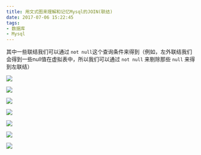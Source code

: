 ```yaml
---
title: 用文式图来理解和记忆Mysql的JOIN(联结)
date: 2017-07-06 15:22:45
tags:
- 数据库
- Mysql
---
```


其中一些联结我们可以通过 `not null`这个查询条件来得到（例如，左外联结我们会得到一些null值在虚拟表中，所以我们可以通过 `not null` 来剔除那些 `null` 来得到左联结）

![](http://oklbfi1yj.bkt.clouddn.com/%E7%94%A8%E6%96%87%E5%BC%8F%E5%9B%BE%E6%9D%A5%E7%90%86%E8%A7%A3%E5%92%8C%E8%AE%B0%E5%BF%86Mysql%E7%9A%84JOIN%28%E8%81%94%E7%BB%93%29/1.PNG)

![](http://oklbfi1yj.bkt.clouddn.com/%E7%94%A8%E6%96%87%E5%BC%8F%E5%9B%BE%E6%9D%A5%E7%90%86%E8%A7%A3%E5%92%8C%E8%AE%B0%E5%BF%86Mysql%E7%9A%84JOIN%28%E8%81%94%E7%BB%93%29/2.PNG)

<!-- more -->

![](http://oklbfi1yj.bkt.clouddn.com/%E7%94%A8%E6%96%87%E5%BC%8F%E5%9B%BE%E6%9D%A5%E7%90%86%E8%A7%A3%E5%92%8C%E8%AE%B0%E5%BF%86Mysql%E7%9A%84JOIN%28%E8%81%94%E7%BB%93%29/3.PNG)

![](http://oklbfi1yj.bkt.clouddn.com/%E7%94%A8%E6%96%87%E5%BC%8F%E5%9B%BE%E6%9D%A5%E7%90%86%E8%A7%A3%E5%92%8C%E8%AE%B0%E5%BF%86Mysql%E7%9A%84JOIN%28%E8%81%94%E7%BB%93%29/4.PNG)

![](http://oklbfi1yj.bkt.clouddn.com/%E7%94%A8%E6%96%87%E5%BC%8F%E5%9B%BE%E6%9D%A5%E7%90%86%E8%A7%A3%E5%92%8C%E8%AE%B0%E5%BF%86Mysql%E7%9A%84JOIN%28%E8%81%94%E7%BB%93%29/5.PNG)

![](http://oklbfi1yj.bkt.clouddn.com/%E7%94%A8%E6%96%87%E5%BC%8F%E5%9B%BE%E6%9D%A5%E7%90%86%E8%A7%A3%E5%92%8C%E8%AE%B0%E5%BF%86Mysql%E7%9A%84JOIN%28%E8%81%94%E7%BB%93%29/6.PNG)

![](http://oklbfi1yj.bkt.clouddn.com/%E7%94%A8%E6%96%87%E5%BC%8F%E5%9B%BE%E6%9D%A5%E7%90%86%E8%A7%A3%E5%92%8C%E8%AE%B0%E5%BF%86Mysql%E7%9A%84JOIN%28%E8%81%94%E7%BB%93%29/7.PNG)





